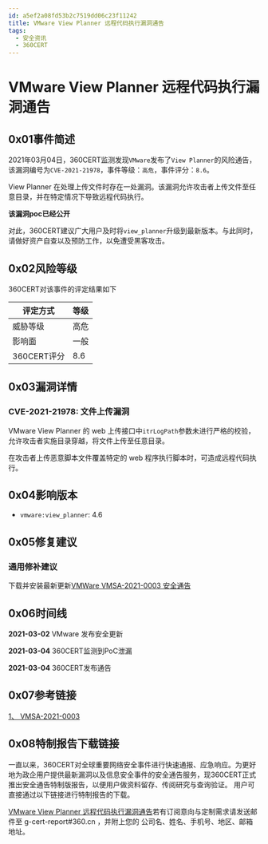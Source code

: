 ```yaml
---
id: a5ef2a08fd53b2c7519dd06c23f11242
title: VMware View Planner 远程代码执行漏洞通告
tags: 
  - 安全资讯
  - 360CERT
---
```


# VMware View Planner 远程代码执行漏洞通告

0x01事件简述
--------


2021年03月04日，360CERT监测发现`VMware`发布了`View Planner`的风险通告，该漏洞编号为`CVE-2021-21978`，事件等级：`高危`，事件评分：`8.6`。

View Planner 在处理上传文件时存在一处漏洞。该漏洞允许攻击者上传文件至任意目录，并在特定情况下导致远程代码执行。

**该漏洞poc已经公开**

对此，360CERT建议广大用户及时将`view_planner`升级到最新版本。与此同时，请做好资产自查以及预防工作，以免遭受黑客攻击。

0x02风险等级
--------

360CERT对该事件的评定结果如下



| 评定方式 | 等级 |
| --- | --- |
| 威胁等级 | 高危 |
| 影响面 | 一般 |
| 360CERT评分 | 8.6 |

0x03漏洞详情
--------

### CVE-2021-21978: 文件上传漏洞

VMware View Planner 的 web 上传接口中`itrLogPath`参数未进行严格的校验，允许攻击者实施目录穿越，将文件上传至任意目录。

在攻击者上传恶意脚本文件覆盖特定的 web 程序执行脚本时，可造成远程代码执行。

0x04影响版本
--------

- `vmware:view_planner`: 4.6

0x05修复建议
--------

### 通用修补建议

下载并安装最新更新[VMWare VMSA-2021-0003 安全通告](https://www.vmware.com/security/advisories/VMSA-2021-0003.html)

0x06时间线
-------

**2021-03-02** VMware 发布安全更新

**2021-03-04** 360CERT监测到PoC泄漏

**2021-03-04** 360CERT发布通告

0x07参考链接
--------

[1、 VMSA-2021-0003](https://www.vmware.com/security/advisories/VMSA-2021-0003.html)

0x08特制报告下载链接
------------

一直以来，360CERT对全球重要网络安全事件进行快速通报、应急响应。为更好地为政企用户提供最新漏洞以及信息安全事件的安全通告服务，现360CERT正式推出安全通告特制版报告，以便用户做资料留存、传阅研究与查询验证。 用户可直接通过以下链接进行特制报告的下载。

[VMware View Planner 远程代码执行漏洞通告](http://pub-shbt.s3.360.cn/cert-public-file/【360CERT】VMware_View_Planner_远程代码执行漏洞通告.pdf)若有订阅意向与定制需求请发送邮件至 g-cert-report#360.cn ，并附上您的 公司名、姓名、手机号、地区、邮箱地址。

